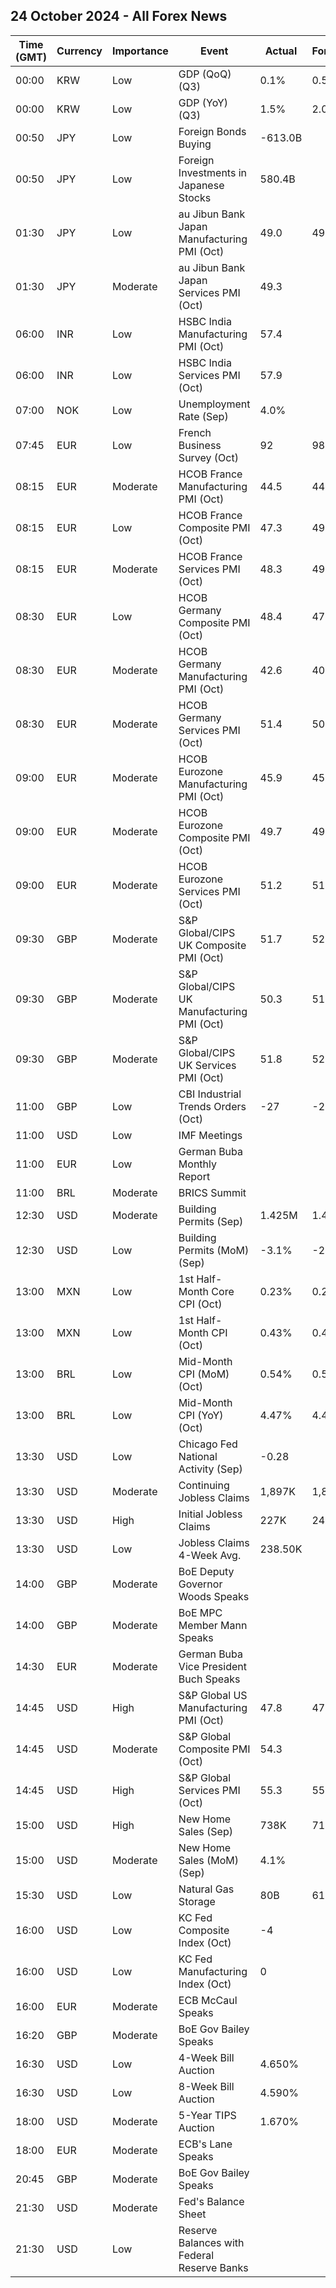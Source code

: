 ## 24 October 2024 - All Forex News

| Time (GMT) | Currency | Importance | Event | Actual | Forecast | Previous |
|------|----------|------------|-------|--------|----------|----------|
| 00:00 | KRW | Low | GDP (QoQ) (Q3) | 0.1% | 0.5% | -0.2% |
| 00:00 | KRW | Low | GDP (YoY) (Q3) | 1.5% | 2.0% | 2.3% |
| 00:50 | JPY | Low | Foreign Bonds Buying | -613.0B |  | -358.6B |
| 00:50 | JPY | Low | Foreign Investments in Japanese Stocks | 580.4B |  | 972.6B |
| 01:30 | JPY | Low | au Jibun Bank Japan Manufacturing PMI (Oct) | 49.0 | 49.9 | 49.7 |
| 01:30 | JPY | Moderate | au Jibun Bank Japan Services PMI (Oct) | 49.3 |  | 53.1 |
| 06:00 | INR | Low | HSBC India Manufacturing PMI (Oct) | 57.4 |  | 56.5 |
| 06:00 | INR | Low | HSBC India Services PMI (Oct) | 57.9 |  | 57.7 |
| 07:00 | NOK | Low | Unemployment Rate (Sep) | 4.0% |  | 4.0% |
| 07:45 | EUR | Low | French Business Survey (Oct) | 92 | 98 | 99 |
| 08:15 | EUR | Moderate | HCOB France Manufacturing PMI (Oct) | 44.5 | 44.9 | 44.6 |
| 08:15 | EUR | Low | HCOB France Composite PMI (Oct) | 47.3 | 49.0 | 48.6 |
| 08:15 | EUR | Moderate | HCOB France Services PMI (Oct) | 48.3 | 49.8 | 49.6 |
| 08:30 | EUR | Low | HCOB Germany Composite PMI (Oct) | 48.4 | 47.6 | 47.5 |
| 08:30 | EUR | Moderate | HCOB Germany Manufacturing PMI (Oct) | 42.6 | 40.7 | 40.6 |
| 08:30 | EUR | Moderate | HCOB Germany Services PMI (Oct) | 51.4 | 50.6 | 50.6 |
| 09:00 | EUR | Moderate | HCOB Eurozone Manufacturing PMI (Oct) | 45.9 | 45.1 | 45.0 |
| 09:00 | EUR | Moderate | HCOB Eurozone Composite PMI (Oct) | 49.7 | 49.8 | 49.6 |
| 09:00 | EUR | Moderate | HCOB Eurozone Services PMI (Oct) | 51.2 | 51.5 | 51.4 |
| 09:30 | GBP | Moderate | S&P Global/CIPS UK Composite PMI (Oct) | 51.7 | 52.6 | 52.6 |
| 09:30 | GBP | Moderate | S&P Global/CIPS UK Manufacturing PMI (Oct) | 50.3 | 51.5 | 51.5 |
| 09:30 | GBP | Moderate | S&P Global/CIPS UK Services PMI (Oct) | 51.8 | 52.3 | 52.4 |
| 11:00 | GBP | Low | CBI Industrial Trends Orders (Oct) | -27 | -28 | -35 |
| 11:00 | USD | Low | IMF Meetings |  |  |  |
| 11:00 | EUR | Low | German Buba Monthly Report |  |  |  |
| 11:00 | BRL | Moderate | BRICS Summit |  |  |  |
| 12:30 | USD | Moderate | Building Permits (Sep) | 1.425M | 1.428M | 1.470M |
| 12:30 | USD | Low | Building Permits (MoM) (Sep) | -3.1% | -2.9% | 4.6% |
| 13:00 | MXN | Low | 1st Half-Month Core CPI (Oct) | 0.23% | 0.20% | 0.21% |
| 13:00 | MXN | Low | 1st Half-Month CPI (Oct) | 0.43% | 0.40% | 0.09% |
| 13:00 | BRL | Low | Mid-Month CPI (MoM) (Oct) | 0.54% | 0.50% | 0.13% |
| 13:00 | BRL | Low | Mid-Month CPI (YoY) (Oct) | 4.47% | 4.43% | 4.12% |
| 13:30 | USD | Low | Chicago Fed National Activity (Sep) | -0.28 |  | -0.01 |
| 13:30 | USD | Moderate | Continuing Jobless Claims | 1,897K | 1,880K | 1,869K |
| 13:30 | USD | High | Initial Jobless Claims | 227K | 243K | 242K |
| 13:30 | USD | Low | Jobless Claims 4-Week Avg. | 238.50K |  | 236.50K |
| 14:00 | GBP | Moderate | BoE Deputy Governor Woods Speaks |  |  |  |
| 14:00 | GBP | Moderate | BoE MPC Member Mann Speaks |  |  |  |
| 14:30 | EUR | Moderate | German Buba Vice President Buch Speaks |  |  |  |
| 14:45 | USD | High | S&P Global US Manufacturing PMI (Oct) | 47.8 | 47.5 | 47.3 |
| 14:45 | USD | Moderate | S&P Global Composite PMI (Oct) | 54.3 |  | 54.0 |
| 14:45 | USD | High | S&P Global Services PMI (Oct) | 55.3 | 55.0 | 55.2 |
| 15:00 | USD | High | New Home Sales (Sep) | 738K | 719K | 709K |
| 15:00 | USD | Moderate | New Home Sales (MoM) (Sep) | 4.1% |  | -2.3% |
| 15:30 | USD | Low | Natural Gas Storage | 80B | 61B | 76B |
| 16:00 | USD | Low | KC Fed Composite Index (Oct) | -4 |  | -8 |
| 16:00 | USD | Low | KC Fed Manufacturing Index (Oct) | 0 |  | -18 |
| 16:00 | EUR | Moderate | ECB McCaul Speaks |  |  |  |
| 16:20 | GBP | Moderate | BoE Gov Bailey Speaks |  |  |  |
| 16:30 | USD | Low | 4-Week Bill Auction | 4.650% |  | 4.700% |
| 16:30 | USD | Low | 8-Week Bill Auction | 4.590% |  | 4.630% |
| 18:00 | USD | Moderate | 5-Year TIPS Auction | 1.670% |  | 2.050% |
| 18:00 | EUR | Moderate | ECB's Lane Speaks |  |  |  |
| 20:45 | GBP | Moderate | BoE Gov Bailey Speaks |  |  |  |
| 21:30 | USD | Moderate | Fed's Balance Sheet |  |  | 7,039B |
| 21:30 | USD | Low | Reserve Balances with Federal Reserve Banks |  |  | 3.229T |
